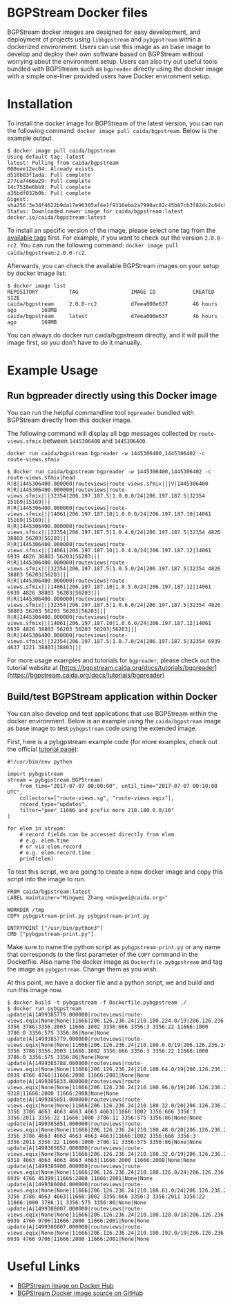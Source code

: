# BGPStream Docker files

BGPStream docker images are designed for easy development, and deployment of projects using `libbgpstream` and `pybgpstream` within a dockerized environment. Users can use this image as an base image to develop and deploy their own software based on BGPStream without worrying about the environment setup. Users can also try out useful tools bundled with BGPStream such as `bgpreader` directly using the docker image with a simple one-liner provided users have Docker environment setup.

# Installation

To install the docker image for BGPStream of the latest version, you can run the following command: `docker image pull caida/bgpstream`. Below is the example output.

    $ docker image pull caida/bgpstream
    Using default tag: latest
    latest: Pulling from caida/bgpstream
    000eee12ec04: Already exists
    d518b83f1ada: Pull complete
    277ca7466e29: Pull complete
    14c7538e6bb9: Pull complete
    a36bdf032b0b: Pull complete
    Digest: sha256:3e34f4622b9da17e96305af4e1f9316eba2a7990ac82c45b87cb3f82dc2c64c9
    Status: Downloaded newer image for caida/bgpstream:latest
    docker.io/caida/bgpstream:latest

To install an specific version of the image, please select one tag from the [available tags](https://hub.docker.com/r/caida/bgpstream/tags) first. For example, if you want to check out the version `2.0.0-rc2`. You can run the following command: `docker image pull caida/bgpstream:2.0.0-rc2`.

Afterwards, you can check the available BGPStream images on your setup by docker image list:

    $ docker image list
    REPOSITORY          TAG                 IMAGE ID            CREATED             SIZE
    caida/bgpstream     2.0.0-rc2           d7eea000e637        46 hours ago        169MB
    caida/bgpstream     latest              d7eea000e637        46 hours ago        169MB

You can always do docker run caida/bgpstream directly, and it will pull the image first, so you don’t have to do it manually.

# Example Usage

## Run bgpreader directly using this Docker image

You can run the helpful commandline tool `bgpreader` bundled with BGPStream directly from this docker image.

The following command will display all bgp messages collected by `route-views.sfmix` between `1445306400` and `1445306400`.

`docker run caida/bgpstream bgpreader -w 1445306400,1445306402 -c route-views.sfmix`

    $ docker run caida/bgpstream bgpreader -w 1445306400,1445306402 -c route-views.sfmix|head
    R|B|1445306400.000000|routeviews|route-views.sfmix|||V|1445306400
    R|R|1445306400.000000|routeviews|route-views.sfmix|||32354|206.197.187.5|1.0.0.0/24|206.197.187.5|32354 15169|15169|||
    R|R|1445306400.000000|routeviews|route-views.sfmix|||14061|206.197.187.10|1.0.0.0/24|206.197.187.10|14061 15169|15169|||
    R|R|1445306400.000000|routeviews|route-views.sfmix|||32354|206.197.187.5|1.0.4.0/24|206.197.187.5|32354 4826 38803 56203|56203|||
    R|R|1445306400.000000|routeviews|route-views.sfmix|||14061|206.197.187.10|1.0.4.0/24|206.197.187.12|14061 6939 4826 38803 56203|56203|||
    R|R|1445306400.000000|routeviews|route-views.sfmix|||32354|206.197.187.5|1.0.5.0/24|206.197.187.5|32354 4826 38803 56203|56203|||
    R|R|1445306400.000000|routeviews|route-views.sfmix|||14061|206.197.187.10|1.0.5.0/24|206.197.187.12|14061 6939 4826 38803 56203|56203|||
    R|R|1445306400.000000|routeviews|route-views.sfmix|||32354|206.197.187.5|1.0.6.0/24|206.197.187.5|32354 4826 38803 56203 56203 56203|56203|||
    R|R|1445306400.000000|routeviews|route-views.sfmix|||14061|206.197.187.10|1.0.6.0/24|206.197.187.12|14061 6939 4826 38803 56203 56203 56203|56203|||
    R|R|1445306400.000000|routeviews|route-views.sfmix|||32354|206.197.187.5|1.0.7.0/24|206.197.187.5|32354 6939 4637 1221 38803|38803|||

For more usage examples and tutorials for `bgpreader`, please check out the tutorial website at [https://bgpstream.caida.org/docs/tutorials/bgpreader](https://bgpstream.caida.org/docs/tutorials/bgpreader)

## Build/test BGPStream application within Docker

You can also develop and test applications that use BGPStream within the docker environment. Below is an example using the `caida/bgpstream` image as base image to test `pybgpstream` code using the extended image.

First, here is a pybgpstream example code (for more examples, check out the official [tutorial page](https://bgpstream.caida.org/docs/tutorials/pybgpstream)):

    #!/usr/bin/env python
    
    import pybgpstream
    stream = pybgpstream.BGPStream(
        from_time="2017-07-07 00:00:00", until_time="2017-07-07 00:10:00 UTC",
        collectors=["route-views.sg", "route-views.eqix"],
        record_type="updates",
        filter="peer 11666 and prefix more 210.180.0.0/16"
    )
    
    for elem in stream:
        # record fields can be accessed directly from elem
        # e.g. elem.time
        # or via elem.record
        # e.g. elem.record.time
        print(elem)

To test this script, we are going to create a new docker image and copy this script into the image to run.

    FROM caida/bgpstream:latest
    LABEL maintainer="Mingwei Zhang <mingwei@caida.org>"
    
    WORKDIR /tmp
    COPY pybgpstream-print.py pybgpstream-print.py
    
    ENTRYPOINT ["/usr/bin/python3"]
    CMD ["pybgpstream-print.py"]

Make sure to name the python script as `pybgpstream-print.py` or any name that corresponds to the first parameter of the `COPY` command in the Dockerfile. Also name the docker image as `Dockerfile.pybgpstream` and tag the image as `pybgpstream`. Change them as you wish.

At this point, we have a docker file and a python script, we and build and run this image now.

    $ docker build -t pybgpstream -f Dockerfile.pybgpstream ./
    $ docker run pybgpstream
    update|A|1499385779.000000|routeviews|route-views.eqix|None|None|11666|206.126.236.24|210.180.224.0/19|206.126.236.24|11666 3356 3786|3356:2003 11666:1002 3356:666 3356:3 3356:22 11666:1000 3786:0 3356:575 3356:86|None|None
    update|A|1499385779.000000|routeviews|route-views.eqix|None|None|11666|206.126.236.24|210.180.0.0/19|206.126.236.24|11666 3356 3786|3356:2003 11666:1002 3356:666 3356:3 3356:22 11666:1000 3786:0 3356:575 3356:86|None|None
    update|A|1499385788.000000|routeviews|route-views.eqix|None|None|11666|206.126.236.24|210.180.64.0/19|206.126.236.24|11666 6939 4766 4766|11666:2000 11666:2001|None|None
    update|A|1499385833.000000|routeviews|route-views.eqix|None|None|11666|206.126.236.24|210.180.96.0/19|206.126.236.24|11666 9318|11666:2000 11666:2008|None|None
    update|A|1499385851.000000|routeviews|route-views.eqix|None|None|11666|206.126.236.24|210.180.32.0/20|206.126.236.24|11666 3356 3786 4663 4663 4663 4663 4663|11666:1002 3356:666 3356:3 3356:2011 3356:22 11666:1000 3786:11 3356:575 3356:86|None|None
    update|A|1499385851.000000|routeviews|route-views.eqix|None|None|11666|206.126.236.24|210.180.48.0/20|206.126.236.24|11666 3356 3786 4663 4663 4663 4663 4663|11666:1002 3356:666 3356:3 3356:2011 3356:22 11666:1000 3786:11 3356:575 3356:86|None|None
    update|A|1499385852.000000|routeviews|route-views.eqix|None|None|11666|206.126.236.24|210.180.32.0/19|206.126.236.24|11666 9318 4663 4663 4663 4663 4663|11666:2000 11666:2008|None|None
    update|A|1499385908.000000|routeviews|route-views.eqix|None|None|11666|206.126.236.24|210.180.126.0/24|206.126.236.24|11666 6939 4766 45399|11666:2000 11666:2001|None|None
    update|A|1499386004.000000|routeviews|route-views.eqix|None|None|11666|206.126.236.24|210.180.61.0/24|206.126.236.24|11666 3356 3786 4663 4663|11666:1002 3356:666 3356:3 3356:2011 3356:22 11666:1000 3786:11 3356:575 3356:86|None|None
    update|A|1499386007.000000|routeviews|route-views.eqix|None|None|11666|206.126.236.24|210.180.128.0/18|206.126.236.24|11666 6939 4766 9706|11666:2000 11666:2001|None|None
    update|A|1499386007.000000|routeviews|route-views.eqix|None|None|11666|206.126.236.24|210.180.192.0/19|206.126.236.24|11666 6939 4766 9706|11666:2000 11666:2001|None|None

# Useful Links

- [BGPStream image on Docker Hub](https://hub.docker.com/r/caida/bgpstream)
- [BGPStream Docker image source on GitHub](https://github.com/CAIDA/bgpstream-docker)
